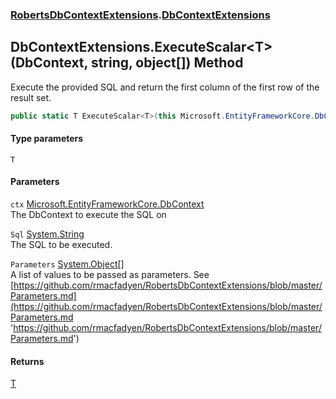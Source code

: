 ### [RobertsDbContextExtensions](RobertsDbContextExtensions 'RobertsDbContextExtensions').[DbContextExtensions](DbContextExtensions 'RobertsDbContextExtensions.DbContextExtensions')
## DbContextExtensions.ExecuteScalar&lt;T&gt;(DbContext, string, object[]) Method
Execute the provided SQL and return the first column of the first row of
the result set.
```csharp
public static T ExecuteScalar<T>(this Microsoft.EntityFrameworkCore.DbContext ctx, string Sql, params object[] Parameters);
```
#### Type parameters
<a name='RobertsDbContextExtensions_DbContextExtensions_ExecuteScalar_T_(Microsoft_EntityFrameworkCore_DbContext_string_object__)_T'></a>
`T`  
  
#### Parameters
<a name='RobertsDbContextExtensions_DbContextExtensions_ExecuteScalar_T_(Microsoft_EntityFrameworkCore_DbContext_string_object__)_ctx'></a>
`ctx` [Microsoft.EntityFrameworkCore.DbContext](https://docs.microsoft.com/en-us/dotnet/api/Microsoft.EntityFrameworkCore.DbContext 'Microsoft.EntityFrameworkCore.DbContext')  
The DbContext to execute the SQL on
  
<a name='RobertsDbContextExtensions_DbContextExtensions_ExecuteScalar_T_(Microsoft_EntityFrameworkCore_DbContext_string_object__)_Sql'></a>
`Sql` [System.String](https://docs.microsoft.com/en-us/dotnet/api/System.String 'System.String')  
The SQL to be executed.
  
<a name='RobertsDbContextExtensions_DbContextExtensions_ExecuteScalar_T_(Microsoft_EntityFrameworkCore_DbContext_string_object__)_Parameters'></a>
`Parameters` [System.Object](https://docs.microsoft.com/en-us/dotnet/api/System.Object 'System.Object')[[]](https://docs.microsoft.com/en-us/dotnet/api/System.Array 'System.Array')  
A list of values to be passed as parameters. See [https://github.com/rmacfadyen/RobertsDbContextExtensions/blob/master/Parameters.md](https://github.com/rmacfadyen/RobertsDbContextExtensions/blob/master/Parameters.md 'https://github.com/rmacfadyen/RobertsDbContextExtensions/blob/master/Parameters.md')
  
#### Returns
[T](DbContextExtensions_ExecuteScalar_T_(DbContext_string_object__)#RobertsDbContextExtensions_DbContextExtensions_ExecuteScalar_T_(Microsoft_EntityFrameworkCore_DbContext_string_object__)_T 'RobertsDbContextExtensions.DbContextExtensions.ExecuteScalar&lt;T&gt;(Microsoft.EntityFrameworkCore.DbContext, string, object[]).T')  
